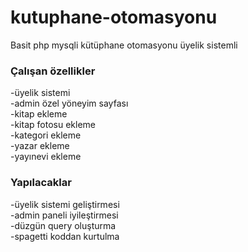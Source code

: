 # kutuphane-otomasyonu
Basit php mysqli kütüphane otomasyonu üyelik sistemli

### Çalışan özellikler
-üyelik sistemi  
-admin özel yöneyim sayfası  
-kitap ekleme  
-kitap fotosu ekleme  
-kategori ekleme  
-yazar ekleme  
-yayınevi ekleme  
### Yapılacaklar
-üyelik sistemi geliştirmesi  
-admin paneli iyileştirmesi  
-düzgün query oluşturma  
-spagetti koddan kurtulma  

